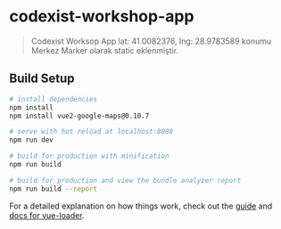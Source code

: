 # codexist-workshop-app

> Codexist Worksop App
>lat: 41.0082376, lng: 28.9783589 konumu Merkez Marker olarak static eklenmiştir.
## Build Setup

``` bash
# install dependencies
npm install
npm install vue2-google-maps@0.10.7

# serve with hot reload at localhost:8080
npm run dev

# build for production with minification
npm run build

# build for production and view the bundle analyzer report
npm run build --report
```

For a detailed explanation on how things work, check out the [guide](http://vuejs-templates.github.io/webpack/) and [docs for vue-loader](http://vuejs.github.io/vue-loader).
